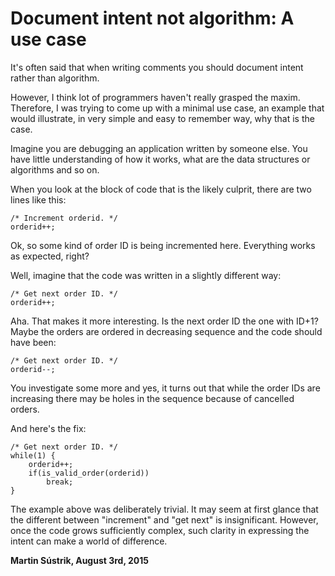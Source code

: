# Document intent not algorithm: A use case



It's often said that when writing comments you should document intent rather than algorithm.

However, I think lot of programmers haven't really grasped the maxim. Therefore, I was trying to come up with a minimal use case, an example that would illustrate, in very simple and easy to remember way, why that is the case.

Imagine you are debugging an application written by someone else. You have little understanding of how it works, what are the data structures or algorithms and so on.

When you look at the block of code that is the likely culprit, there are two lines like this:

    /* Increment orderid. */
    orderid++;

Ok, so some kind of order ID is being incremented here. Everything works as expected, right?

Well, imagine that the code was written in a slightly different way:

    /* Get next order ID. */
    orderid++;

Aha. That makes it more interesting. Is the next order ID the one with ID+1? Maybe the orders are ordered in decreasing sequence and the code should have been:

    /* Get next order ID. */
    orderid--;

You investigate some more and yes, it turns out that while the order IDs are increasing there may be holes in the sequence because of cancelled orders.

And here's the fix:

    /* Get next order ID. */
    while(1) {
        orderid++;
        if(is_valid_order(orderid))
            break;
    }

The example above was deliberately trivial. It may seem at first glance that the different between "increment" and "get next" is insignificant. However, once the code grows sufficiently complex, such clarity in expressing the intent can make a world of difference.

**Martin Sústrik, August 3rd, 2015**